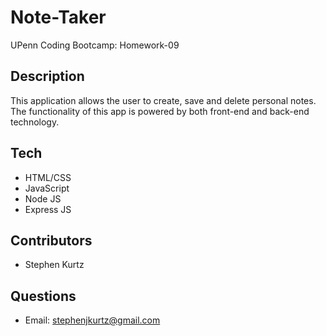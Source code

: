# Note-Taker
UPenn Coding Bootcamp: Homework-09

## Description
This application allows the user to create, save and delete personal notes. The functionality of this app is powered by both front-end and back-end technology.

## Tech
- HTML/CSS  
- JavaScript  
- Node JS  
- Express JS  

## Contributors
- Stephen Kurtz

## Questions 
- Email: stephenjkurtz@gmail.com  
